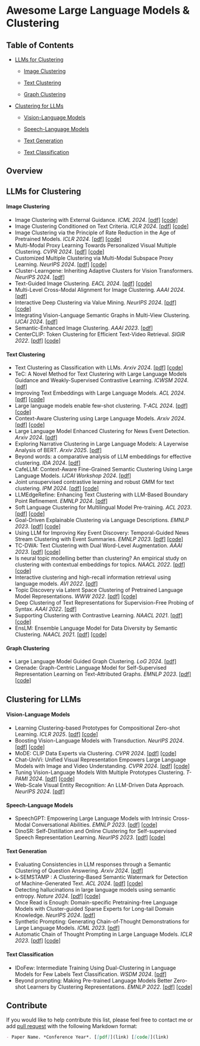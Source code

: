 # Awesome Large Language Models & Clustering

## Table of Contents
- [LLMs for Clustering](#LLMs-for-Clustering)
  - [Image Clustering](#Image-Clustering)

  - [Text Clustering](#Text-Clustering)

  - [Graph Clustering](#Graph-Clustering)

- [Clustering for LLMs](#Clustering-for-LLMs)
  - [Vision-Language Models](#Vision-Language-Models)

  - [Speech-Language Models](#Speech-Language-Models)

  - [Text Generation](#Text-Generation)

  - [Text Classification](#Text-Classification)

## Overview


## LLMs for Clustering

#### Image Clustering

- Image Clustering with External Guidance.  *ICML 2024*. [[pdf]](https://arxiv.org/pdf/2310.11989) [[code]](https://github.com/XLearning-SCU/2024-ICML-TAC)
- Image Clustering Conditioned on Text Criteria. *ICLR 2024*. [[pdf]](https://arxiv.org/pdf/2310.18297) [[code]](https://github.com/sehyunkwon/ICTC)
- Image Clustering via the Principle of Rate Reduction in the Age of Pretrained Models. *ICLR 2024*. [[pdf]](https://arxiv.org/pdf/2306.05272) [[code]](https://github.com/LeslieTrue/CPP) 
- Multi-Modal Proxy Learning Towards Personalized Visual Multiple Clustering. *CVPR 2024*. [[pdf]](https://openaccess.thecvf.com/content/CVPR2024/papers/Yao_Multi-Modal_Proxy_Learning_Towards_Personalized_Visual_Multiple_Clustering_CVPR_2024_paper.pdf) [[code]](https://github.com/Alexander-Yao/Multi-MaP)
- Customized Multiple Clustering via Multi-Modal Subspace Proxy Learning. *NeurIPS 2024*. [[pdf]](https://proceedings.neurips.cc/paper_files/paper/2024/file/96b8167534ef3cc30c230bbeb55a524d-Paper-Conference.pdf) [[code]](https://github.com/Alexander-Yao/Multi-Sub)
- Cluster-Learngene: Inheriting Adaptive Clusters for Vision Transformers. *NeurIPS 2024*. [[pdf]](https://proceedings.neurips.cc/paper_files/paper/2024/file/2e53c02ea028cbf603f4b6b47fef3d97-Paper-Conference.pdf)
- Text-Guided Image Clustering. *EACL 2024*. [[pdf]](https://aclanthology.org/2024.eacl-long.180.pdf) [[code]](https://github.com/AndSt/text_guided_cl)
- Multi-Level Cross-Modal Alignment for Image Clustering. *AAAI 2024*. [[pdf]](https://ojs.aaai.org/index.php/AAAI/article/view/29387/30620)
- Interactive Deep Clustering via Value Mining. *NeurIPS 2024*. [[pdf]](https://proceedings.neurips.cc/paper_files/paper/2024/file/4ac4365b98bc242acd5ab974a05c68a8-Paper-Conference.pdf) [[code]](https://github.com/XLearning-SCU/2024-NeurIPS-IDC)
- Integrating Vision-Language Semantic Graphs in Multi-View Clustering. *IJCAI 2024*. [[pdf]](https://www.ijcai.org/proceedings/2024/0472.pdf)
- Semantic-Enhanced Image Clustering. *AAAI 2023*. [[pdf]](https://ojs.aaai.org/index.php/AAAI/article/download/25841/25613)
- CenterCLIP: Token Clustering for Efficient Text-Video Retrieval. *SIGIR 2022*. [[pdf]](https://arxiv.org/pdf/2205.00823) [[code]](https://github.com/mzhaoshuai/CenterCLIP)

#### Text Clustering
- Text Clustering as Classification with LLMs. *Arxiv 2024*. [[pdf]](https://arxiv.org/pdf/2410.00927) [[code]](https://github.com/ECNU-Text-Computing/Text-Clustering-via-LLM)
- TeC: A Novel Method for Text Clustering with Large Language Models Guidance and Weakly-Supervised Contrastive Learning. *ICWSM 2024*. [[pdf]](https://ojs.aaai.org/index.php/ICWSM/article/download/31419/33579)
- Improving Text Embeddings with Large Language Models. *ACL 2024*. [[pdf]](https://aclanthology.org/2024.acl-long.642.pdf) [[code]](https://github.com/microsoft/unilm/tree/master/e5)
- Large language models enable few-shot clustering. *T-ACL 2024*. [[pdf]](https://direct.mit.edu/tacl/article-pdf/doi/10.1162/tacl_a_00648/2362202/tacl_a_00648.pdf) [[code]](https://github.com/viswavi/few-shot-clustering)
- Context-Aware Clustering using Large Language Models. *Arxiv 2024*. [[pdf]](https://arxiv.org/pdf/2405.00988) [[code]](https://github.com/amazon-science/context-aware-llm-clustering)
- Large Language Model Enhanced Clustering for News Event Detection. *Arxiv 2024*. [[pdf]](https://arxiv.org/pdf/2406.10552)
- Exploring Narrative Clustering in Large Language Models: A Layerwise Analysis of BERT. *Arxiv 2025*. [[pdf]](https://arxiv.org/pdf/2501.08053?)
- Beyond words: a comparative analysis of LLM embeddings for effective clustering. *IDA 2024*. [[pdf]](https://hal.science/hal-04488175v1/file/ida2024_LLM_paper.pdf)
- CafeLLM: Context-Aware Fine-Grained Semantic Clustering Using Large Language Models. *IJCAI Workshop 2024*. [[pdf]](https://click.endnote.com/viewer?doi=10.1007/978-981-97-6125-8_6&route=7)
- Joint unsupervised contrastive learning and robust GMM for text clustering. *IPM 2024*. [[pdf]](https://www.sciencedirect.com/science/article/abs/pii/S0306457323002662) [[code]](https://github.com/nickhcx/JourTC)
- LLMEdgeRefine: Enhancing Text Clustering with LLM-Based Boundary Point Refinement. *EMNLP 2024*. [[pdf]](https://aclanthology.org/2024.emnlp-main.1025.pdf)
- Soft Language Clustering for Multilingual Model Pre-training. *ACL 2023*. [[pdf]](https://aclanthology.org/2023.acl-long.388.pdf) [[code]](https://github.com/lemon0830/XLMP)
- Goal-Driven Explainable Clustering via Language Descriptions. *EMNLP 2023*. [[pdf]](https://aclanthology.org/2023.emnlp-main.657.pdf) [[code]](https://github.com/ZihanWangKi/GoalEx)
- Using LLM for Improving Key Event Discovery: Temporal-Guided News Stream Clustering with Event Summaries. *EMNLP 2023*. [[pdf]](https://aclanthology.org/2023.findings-emnlp.274.pdf) [[code]](https://github.com/nnakshat/KeyEvents)
- TC-DWA: Text Clustering with Dual Word-Level Augmentation. *AAAI 2023*. [[pdf]](https://ojs.aaai.org/index.php/AAAI/article/view/25868/25640) [[code]](https://github.com/BoCheng-96/TC-DWA)
- Is neural topic modelling better than clustering? An empirical study on clustering with contextual embeddings for topics. *NAACL 2022*. [[pdf]](https://aclanthology.org/2022.naacl-main.285.pdf) [[code]](https://github.com/hyintell/topicx)
- Interactive clustering and high-recall information retrieval using language models. *AVI 2022*. [[pdf]](https://dl.acm.org/doi/10.1145/3531073.3531174)
- Topic Discovery via Latent Space Clustering of Pretrained Language Model Representations. *WWW 2022*. [[pdf]](https://dl.acm.org/doi/pdf/10.1145/3485447.3512034) [[code]](https://github.com/yumeng5/TopClus)
- Deep Clustering of Text Representations for Supervision-Free Probing of Syntax. *AAAI 2022*. [[pdf]](https://ojs.aaai.org/index.php/AAAI/article/download/21317/21066)
- Supporting Clustering with Contrastive Learning. *NAACL 2021*. [[pdf]](https://aclanthology.org/2021.naacl-main.427.pdf) [[code]](https://github.com/amazon-research/sccl)
- EnsLM: Ensemble Language Model for Data Diversity by Semantic Clustering. *NAACL 2021*. [[pdf]](https://aclanthology.org/2021.acl-long.230.pdf)  [[code]](https://github.com/BoChenGroup/EnsLM)

#### Graph Clustering
- Large Language Model Guided Graph Clustering. *LoG 2024*. [[pdf]](https://assets.amazon.science/c6/f7/feca0fba4688b299353f6002827a/large-language-model-guided-graph-clustering.pdf)
- Grenade: Graph-Centric Language Model for Self-Supervised Representation Learning on Text-Attributed Graphs. *EMNLP 2023*. [[pdf]](https://aclanthology.org/2023.findings-emnlp.181.pdf) [[code]](https://github.com/bigheiniu/GRENADE)

## Clustering for LLMs
#### Vision-Language Models
- Learning Clustering-based Prototypes for Compositional Zero-shot Learning. *ICLR 2025*. [[pdf]](https://arxiv.org/pdf/2502.06501) [[code]](https://github.com/quhongyu/ClusPro)
- Boosting Vision-Language Models with Transduction. *NeurIPS 2024*. [[pdf]](https://proceedings.neurips.cc/paper_files/paper/2024/file/71d7dbe2652bd4662d29fa269f059db4-Paper-Conference.pdf) [[code]](https://github.com/MaxZanella/transduction-for-vlms)
- MoDE: CLIP Data Experts via Clustering. *CVPR 2024*. [[pdf]](http://openaccess.thecvf.com/content/CVPR2024/papers/Ma_MoDE_CLIP_Data_Experts_via_Clustering_CVPR_2024_paper.pdf) [[code]](https://github.com/facebookresearch/MetaCLIP/tree/main/mode)
- Chat-UniVi: Unified Visual Representation Empowers Large Language Models with Image and Video Understanding. *CVPR 2024*. [[pdf]](https://openaccess.thecvf.com/content/CVPR2024/papers/Jin_Chat-UniVi_Unified_Visual_Representation_Empowers_Large_Language_Models_with_Image_CVPR_2024_paper.pdf) [[code]](https://github.com/PKU-YuanGroup/Chat-UniVi)
- Tuning Vision-Language Models With Multiple Prototypes Clustering. *T-PAMI 2024*. [[pdf]](https://cg.cs.tsinghua.edu.cn/papers/PAMI-2024-TuningVLM.pdf) [[code]](https://github.com/uyzhang/Cluster-Adapter)
- Web-Scale Visual Entity Recognition: An LLM-Driven Data Approach. *NeurIPS 2024*. [[pdf]](https://proceedings.neurips.cc/paper_files/paper/2024/file/3d158f054ff0cb83397367234899db07-Paper-Conference.pdf)
#### Speech-Language Models
- SpeechGPT: Empowering Large Language Models with Intrinsic Cross-Modal Conversational Abilities. *EMNLP 2023*. [[pdf]](https://aclanthology.org/2023.findings-emnlp.1055.pdf) [[code]](https://github.com/0nutation/SpeechGPT)
- DinoSR: Self-Distillation and Online Clustering for Self-supervised Speech Representation Learning. *NeurIPS 2023*. [[pdf]](https://proceedings.neurips.cc/paper_files/paper/2023/file/b6404bf461c3c3186bdf5f55756af908-Paper-Conference.pdf) [[code]](https://github.com/Alexander-H-Liu/dinosr)

#### Text Generation
- Evaluating Consistencies in LLM responses through a Semantic Clustering of Question Answering. *Arxiv 2024*. [[pdf]](https://arxiv.org/pdf/2410.15440) 
- k-SEMSTAMP : A Clustering-Based Semantic Watermark for Detection of Machine-Generated Text. *ACL 2024*. [[pdf]](https://aclanthology.org/2024.findings-acl.98.pdf) [[code]](https://github.com/abehou/SemStamp)
- Detecting hallucinations in large language models using semantic entropy. *Nature 2024*. [[pdf]](https://www.nature.com/articles/s41586-024-07421-0.pdf) [[code]](https://github.com/jlko/semantic_uncertainty)
- Once Read is Enough: Domain-specific Pretraining-free Language Models with Cluster-guided Sparse Experts for Long-tail Domain Knowledge. *NeurIPS 2024*. [[pdf]](https://proceedings.neurips.cc/paper_files/paper/2024/file/a1f12d8d3cc1b4789ff4ebec46e27609-Paper-Conference.pdf)
- Synthetic Prompting: Generating Chain-of-Thought Demonstrations for Large Language Models. *ICML 2023*. [[pdf]](https://proceedings.mlr.press/v202/shao23a/shao23a.pdf)
- Automatic Chain of Thought Prompting in Large Language Models. *ICLR 2023*. [[pdf]](https://openreview.net/pdf?id=5NTt8GFjUHkr) [[code]](https://github.com/amazon-science/auto-cot)

#### Text Classification
- IDoFew: Intermediate Training Using Dual-Clustering in Language Models for Few Labels Text Classification. *WSDM 2024*. [[pdf]](https://dl.acm.org/doi/pdf/10.1145/3616855.3635849)
- Beyond prompting: Making Pre-trained Language Models Better Zero-shot Learners by Clustering Representations. *EMNLP 2022*. [[pdf]](https://aclanthology.org/2022.emnlp-main.587.pdf) [[code]](https://github.com/fywalter/simptc)

## Contribute

If you would like to help contribute this list, please feel free to contact me or add [pull request](https://github.com/CCChen-GEEX/Awesome-Large-Language-Models-and-Clustering/pulls) with the following Markdown format:

```markdown
- Paper Name. *Conference Year*. [[pdf]](link) [[code]](link)
```
